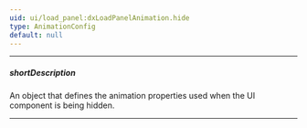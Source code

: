 ```yaml
---
uid: ui/load_panel:dxLoadPanelAnimation.hide
type: AnimationConfig
default: null
---
```

---
##### shortDescription
An object that defines the animation properties used when the UI component is being hidden.

---
